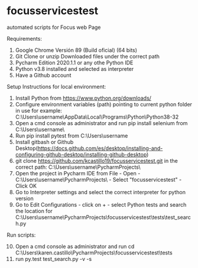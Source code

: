 # focusservicestest
automated scripts for Focus web Page

Requirements:
1. Google Chrome Versión 89 (Build oficial) (64 bits)
2. Git Clone or unzip Downloaded files under the correct path
3. Pycharm Edition 2020.1.1 or any othe Python IDE
4. Python v3.8 installed and selected as interpreter
5. Have a Github account


Setup Instructions for local environment:
1. Install Python from https://www.python.org/downloads/
2. Configure environment variables (path) pointing to current python folder in use for example: C:\Users\username\AppData\Local\Programs\Python\Python38-32
3. Open a cmd console as administrator and run pip install selenium from C:\Users\username\
4. Run pip install pytest from C:\Users\username
5. Install gitbash or Github Desktop(https://docs.github.com/es/desktop/installing-and-configuring-github-desktop/installing-github-desktop)
6. git clone https://github.com/kcastillo19/focusservicestest.git in the correct path: C:\Users\username\PycharmProjects\
7. Open the project in Pycharm IDE from File - Open - C:\Users\username\PycharmProjects\ - Select "focusservicestest" - Click OK
8. Go to Interpreter settings and select the correct interpreter for python version 
9. Go to Edit Configurations - click on + - select Python tests and search the location for C:\Users\username\PycharmProjects\focusservicestest\tests\test_search.py

Run scripts:

10. Open a cmd console as administrator and run cd C:\Users\karen.castillo\PycharmProjects\focusservicestest\tests
11. run py.test test_search.py -v -s

